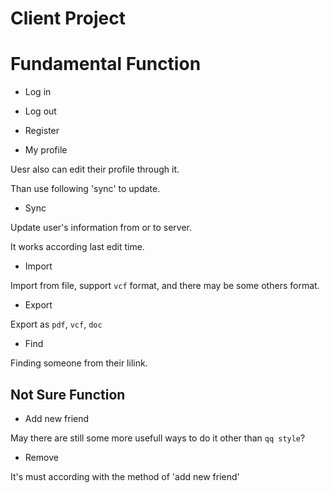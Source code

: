 # Client Project

# Fundamental Function

*   Log in

*   Log out

*   Register

*   My profile

Uesr also can edit their profile through it.

Than use following 'sync' to update.

*   Sync

Update user's information from or to server.

It works according last edit time.

*   Import

Import from file, support `vcf` format, and there may be some others format.

*   Export

Export as `pdf`, `vcf`, `doc`

*   Find

Finding someone from their lilink.

## Not Sure Function

*   Add new friend

May there are still some more usefull ways to do it other than `qq style`?

*   Remove

It's must according with the method of 'add new friend'